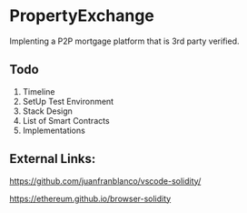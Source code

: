 # PropertyExchange

Implenting a P2P mortgage platform that is 3rd party verified.

## Todo
1. Timeline
2. SetUp Test Environment
3. Stack Design
4. List of Smart Contracts
5. Implementations

## External Links:
https://github.com/juanfranblanco/vscode-solidity/ 

https://ethereum.github.io/browser-solidity
